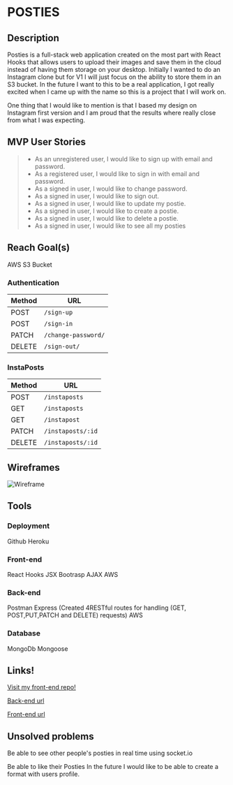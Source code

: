 # POSTIES

## Description
Posties is a full-stack web application created on the most part with React Hooks that allows users to upload their images and save them in the cloud instead of having them storage on your desktop. Initially I wanted to do an Instagram clone but for V1 I will just focus on the ability to store them in an S3 bucket. In the future I want to this to be a real application, I got really excited when I came up with the name so this is a project that I will work on.

One thing that I would like to mention is that I based my design on Instagram first version and I am proud that the results where really close from what I was expecting.

## MVP User Stories

> - As an unregistered user, I would like to sign up with email and password.
> - As a registered user, I would like to sign in with email and password.
> - As a signed in user, I would like to change password.
> - As a signed in user, I would like to sign out.
> - As a signed in user, I would like to update my postie.
> - As a signed in user, I would like to create a postie.
> - As a signed in user, I would like to delete a postie.
> - As a signed in user, I would like to see all my posties

## Reach Goal(s)
AWS S3 Bucket

### Authentication

| Method | URL
|--------|------------------------
| POST   | `/sign-up`
| POST   | `/sign-in`
| PATCH  | `/change-password/`
| DELETE | `/sign-out/`

### InstaPosts

| Method   | URL
|--------|------------------------
| POST   | `/instaposts`
| GET    | `/instaposts`
| GET    | `/instapost`
| PATCH  | `/instaposts/:id`
| DELETE | `/instaposts/:id`

## Wireframes

![Wireframe](https://i.imgur.com/Pd2SvL3.jpg)


## Tools

### Deployment

Github
Heroku

### Front-end
React Hooks
JSX
Bootrasp
AJAX
AWS

### Back-end
Postman
Express (Created 4RESTful routes for handling (GET, POST,PUT,PATCH and DELETE) requests)
AWS

### Database
MongoDb
Mongoose

## Links!

[Visit my front-end repo!](https://github.com/MichelleRahman21/capstone-frontend-michelle)

[Back-end url](https://blooming-bayou-14570.herokuapp.com/)

[Front-end url](https://michellerahman21.github.io/capstone-frontend-michelle/)
## Unsolved problems
Be able to see other people's posties in real time using socket.io

Be able to like their Posties
In the future I would like to be able to create a format with users profile.
